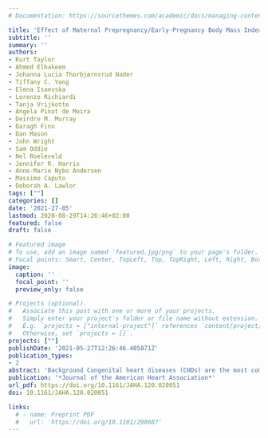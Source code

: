 ```yaml
---
# Documentation: https://sourcethemes.com/academic/docs/managing-content/

title: 'Effect of Maternal Prepregnancy/Early‐Pregnancy Body Mass Index and Pregnancy Smoking and Alcohol on Congenital Heart Diseases: A Parental Negative Control Study'
subtitle: ''
summary: ''
authors:
- Kurt Taylor
- Ahmed Elhakeem
- Johanna Lucia Thorbjørnsrud Nader
- Tiffany C. Yang
- Elena Isaevska
- Lorenzo Richiardi
- Tanja Vrijkotte
- Angela Pinot de Moira
- Deirdre M. Murray
- Daragh Finn
- Dan Mason
- John Wright
- Sam Oddie
- Nel Roeleveld
- Jennifer R. Harris
- Anne‐Marie Nybo Andersen
- Massimo Caputo
- Deborah A. Lawlor
tags: [""]
categories: []
date: '2021-27-05'
lastmod: 2020-08-29T14:26:46+02:00
featured: false
draft: false

# Featured image
# To use, add an image named `featured.jpg/png` to your page's folder.
# Focal points: Smart, Center, TopLeft, Top, TopRight, Left, Right, BottomLeft, Bottom, BottomRight.
image:
  caption: ''
  focal_point: ''
  preview_only: false

# Projects (optional).
#   Associate this post with one or more of your projects.
#   Simply enter your project's folder or file name without extension.
#   E.g. `projects = ["internal-project"]` references `content/project/deep-learning/index.md`.
#   Otherwise, set `projects = []`.
projects: [""]
publishDate: '2021-05-27T12:26:46.405871Z'
publication_types:
- 2
abstract: 'Background Congenital heart diseases (CHDs) are the most common congenital anomaly. The causes of CHDs are largely unknown. Higher prenatal body mass index (BMI), smoking, and alcohol consumption are associated with increased risk of CHDs. Whether these are causal is unclear.  Methods and Results Seven European birth cohorts, including 232 390 offspring (2469 CHD cases [1.1%]), were included. We applied negative exposure paternal control analyses to explore the intrauterine effects of maternal BMI, smoking, and alcohol consumption during pregnancy, on offspring CHDs and CHD severity. We used logistic regression, adjusting for confounders and the other parent's exposure and combined estimates using a fixed‐effects meta‐analysis. In adjusted analyses, maternal overweight (odds ratio [OR], 1.15 [95% CI, 1.01–1.31]) and obesity (OR, 1.12 [95% CI, 0.93–1.36]), compared with normal weight, were associated with higher odds of CHD, but there was no clear evidence of a linear increase in odds across the whole BMI distribution. Associations of paternal overweight, obesity, and mean BMI were similar to the maternal associations. Maternal pregnancy smoking was associated with higher odds of CHD (OR, 1.11 [95% CI, 0.97–1.25]) but paternal smoking was not (OR, 0.96 [95% CI, 0.85–1.07]). The positive association with maternal smoking appeared to be driven by nonsevere CHD cases (OR, 1.22 [95% CI, 1.04–1.44]). Associations with maternal moderate/heavy pregnancy alcohol consumption were imprecisely estimated (OR, 1.16 [95% CI, 0.52–2.58]) and similar to those for paternal consumption.  Conclusions We found evidence of an intrauterine effect for maternal smoking on offspring CHDs, but no evidence for higher maternal BMI or alcohol consumption. Our findings provide further support for the importance of smoking cessation during pregnancy.'
publication: '*Journal of the American Heart Association*'
url_pdf: https://doi.org/10.1161/JAHA.120.020051
doi: 10.1161/JAHA.120.020051

links:
  # - name: Preprint PDF
  #   url: 'https://doi.org/10.1101/298687'
---
```

